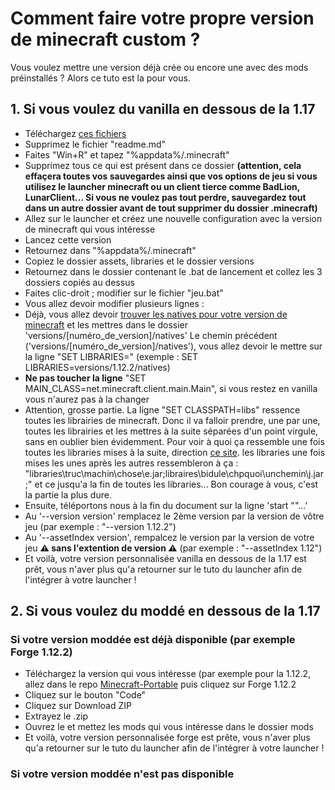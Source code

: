 # Comment faire votre propre version de minecraft custom ?

Vous voulez mettre une version déjà crée ou encore une avec des mods préinstallés ? Alors ce tuto est la pour vous.

## 1. Si vous voulez du vanilla en dessous de la 1.17 
  - Téléchargez [ces fichiers](https://github.com/gabliltraydev/Minecraft-Portable/tree/main/Version%20de%20Base)
  - Supprimez le fichier "readme.md"
  - Faites "Win+R" et tapez "%appdata%/.minecraft"
  - Supprimez tous ce qui est présent dans ce dossier **(attention, cela effaçera toutes vos sauvegardes ainsi que vos options de jeu si vous utilisez le launcher minecraft ou un client tierce comme BadLion, LunarClient... Si vous ne voulez pas tout perdre, sauvegardez tout dans un autre dossier avant de tout supprimer du dossier .minecraft)**
  - Allez sur le launcher et créez une nouvelle configuration avec la version de minecraft qui vous intéresse
  - Lancez cette version
  - Retournez dans "%appdata%/.minecraft"
  - Copiez le dossier assets, libraries et le dossier versions
  - Retournez dans le dossier contenant le .bat de lancement et collez les 3 dossiers copiés au dessus
  - Faites clic-droit ; modifier sur le fichier "jeu.bat"
 - Vous allez devoir modifier plusieurs lignes :
- Déjà, vous allez devoir [trouver les natives pour votre version de minecraft](https://soon) et les mettres dans le dossier 'versions/[numéro_de_version]/natives'
 Le chemin précédent ('versions/[numéro_de_version]/natives'), vous allez devoir le mettre sur la ligne "SET LIBRARIES=" (exemple : SET LIBRARIES=versions/1.12.2/natives)
- **Ne pas toucher la ligne** "SET MAIN_CLASS=net.minecraft.client.main.Main", si vous restez en vanilla vous n'aurez pas à la changer
- Attention, grosse partie. La ligne "SET CLASSPATH=libs" ressence toutes les librairies de minecraft. Donc il va falloir prendre, une par une, toutes les librairies et les mettres à la suite séparées d'un point virgule, sans en oublier bien évidemment.
Pour voir à quoi ça ressemble une fois toutes les libraries mises à la suite, direction [ce site](https://github.com/gabliltraydev/Minecraft-Portable/blob/main/Vanilla%201.8.9/jeu.bat). les libraries une fois mises les unes après les autres ressembleron à ça : "libraries\truc\machin\chose\e.jar;libraires\bidule\chpquoi\unchemin\j.jar;" et ce jusqu'a la fin de toutes les libraries... Bon courage à vous, c'est la partie la plus dure.
- Ensuite, téléportons nous à la fin du document sur la ligne 'start ""...' 
- Au '--version version' remplacez le 2ème version par la version de vôtre jeu (par exemple : "--version 1.12.2")
- Au '--assetIndex version', rempalcez le version par la version de votre jeu **⚠ sans l'extention de version ⚠** (par exemple : "--assetIndex 1.12")
- Et voilà, votre version personnalisée vanilla en dessous de la 1.17 est prêt, vous n'aver plus qu'a retourner sur le tuto du launcher afin de l'intégrer à votre launcher !

## 2. Si vous voulez du moddé en dessous de la 1.17 
### Si votre version moddée est déjà disponible (par exemple Forge 1.12.2)
- Téléchargez la version qui vous intéresse (par exemple pour la 1.12.2, allez dans le repo [Minecraft-Portable](https://github.com/gabliltraydev/Minecraft-Portable) puis cliquez sur Forge 1.12.2
- Cliquez sur le bouton "Code" 
- Cliquez sur Download ZIP
- Extrayez le .zip
- Ouvrez le et mettez les mods qui vous intéresse dans le dossier mods
- Et voilà, votre version personnalisée forge est prête, vous n'aver plus qu'a retourner sur le tuto du launcher afin de l'intégrer à votre launcher !

### Si votre version moddée n'est pas disponible




 
